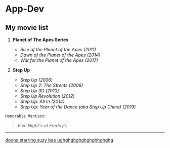 # App-Dev

## My movie list

1. **Planet of The Apes Series**
   - *Rise of the Planet of the Apes (2011)*
   - *Dawn of the Planet of the Apes (2014)*
   - *War for the Planet of the Apes (2017)*

2. **Step Up**
   - *Step Up (2006)*
   - *Step Up 2: The Streets (2008)*
   - *Step Up 3D (2010)*
   - *Step Up Revolution (2012)*
   - *Step Up: All In (2014)*
   - *Step Up: Year of the Dance (aka Step Up China) (2019)*

`Honorable Mention: `
> *Five Night's at Freddy's*
---
[doona starring suzy bae ughghghghghghghhghghg](https://www.netflix.com/ph-en/title/81595046)
